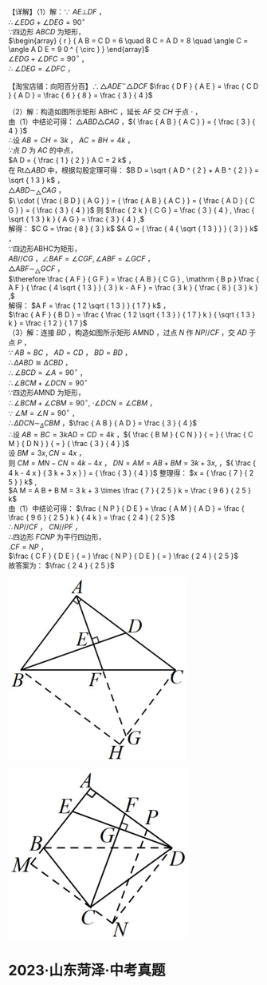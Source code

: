 【详解】（1）解：∵ $A E \bot D F$ ，  
$\therefore \angle E D G + \angle D E G = 9 0 ^ { \circ }$   
∵四边形 $A B C D$ 为矩形，  
$\begin{array} { r } { A B = C D = 6 \quad B C = A D = 8 \quad \angle C = \angle A D E = 9 0 ^ { \circ } } \end{array}$   
$\angle E D G + \angle D F C = 9 0 ^ { \circ }$ ，  
∴ $\angle D E G = \angle D F C$ ，

【淘宝店铺：向阳百分百】$\therefore \triangle A D E ^ { \sim } \triangle D C F$ $\frac { D F } { A E } = \frac { C D } { A D } = \frac { 6 } { 8 } = \frac { 3 } { 4 }$

（2）解：构造如图所示矩形 ABHC ，延长 $A F$ 交 $C H$ 于点 $\cdot$ ，  
由（1）中结论可得： $\triangle A B D \triangle C A G$ ，${ \frac { A B } { A C } } = { \frac { 3 } { 4 } }$   
∴设 $A B = C H = 3 k$ ， $A C = B H = 4 k$ ，  
∵点 $D$ 为 $A C$ 的中点，  
$A D = { \frac { 1 } { 2 } } A C = 2 k$ ，  
在 $\mathrm { R t } \triangle A B D$ 中，根据勾股定理可得： $B D = \sqrt { A D ^ { 2 } + A B ^ { 2 } } = \sqrt { 1 3 } k$ ，  
$\triangle A B D \sim _ { \triangle } C A G$ ，  
$\ \cdot { \frac { B D } { A G } } = { \frac { A B } { A C } } = { \frac { A D } { C G } } = { \frac { 3 } { 4 } }$ 则 $\frac { 2 k } { C G } = \frac { 3 } { 4 } , \frac { \sqrt { 1 3 } k } { A G } = \frac { 3 } { 4 } ,$   
解得： $C G = \frac { 8 } { 3 } k$ $A G = { \frac { 4 { \sqrt { 1 3 } } } { 3 } } k$ ，  
∵四边形ABHC为矩形，  
$A B / / C G$ ，$\angle B A F = \angle C G F , \angle A B F = \angle G C F$ ，  
$\triangle A B F \sim _ { \triangle } G C F$ ，  
$\therefore \frac { A F } { G F } = \frac { A B } { C G } , \mathrm { B p } \frac { A F } { \frac { 4 \sqrt { 1 3 } } { 3 } k - A F } = \frac { 3 k } { \frac { 8 } { 3 } k } ,$   
解得： $A F = \frac { 1 2 \sqrt { 1 3 } } { 1 7 } k$ ，  
$\frac { A F } { B D } = \frac { \frac { 1 2 \sqrt { 1 3 } } { 1 7 } k } { \sqrt { 1 3 } k } = \frac { 1 2 } { 1 7 }$   
（3）解：连接 $B D$ ，构造如图所示矩形 AMND ，过点 $N$ 作 $N P / / C F$ ，交 $A D$ 于点 $P$ ，  
∵ $A B = B C$ ， $A D = C D$ ， $B D = B D$ ，  
$\therefore \Delta A B D \cong \Delta C B D$ ，  
∴ $\angle B C D = \angle A = 9 0 ^ { \circ }$ ，  
$\therefore \angle B C M + \angle D C N = 9 0 ^ { \circ }$   
∵四边形AMND 为矩形，  
$\therefore \angle B C M + \angle C B M = 9 0 ^ { \circ } ,$ $\cdot \angle D C N = \angle C B M$ ，  
∵ $\angle M = \angle N = 9 0 ^ { \circ }$ ，  
$\therefore \Delta D C N \sim _ { \Delta } C B M$ ，$\frac { A B } { A D } = \frac { 3 } { 4 }$   
∴设 $A B = B C = 3 k A D = C D = 4 k$ ，${ \frac { B M } { C N } } { = } { \frac { C M } { D N } } { = } { \frac { 3 } { 4 } }$   
设 $B M = 3 x , C N = 4 x$ ，  
则 $C M = M N - C N = 4 k - 4 x$ ， $D N = A M = A B + B M = 3 k + 3 x ,$ ，${ \frac { 4 k - 4 x } { 3 k + 3 x } } = { \frac { 3 } { 4 } }$ 整理得： $x = { \frac { 7 } { 2 5 } } k$ ,  
$A M = A B + B M = 3 k + 3 \times \frac { 7 } { 2 5 } k = \frac { 9 6 } { 2 5 } k$   
由（1）中结论可得： $\frac { N P } { D E } = \frac { A M } { A D } = \frac { \frac { 9 6 } { 2 5 } k } { 4 k } = \frac { 2 4 } { 2 5 }$   
$\therefore N P / / C F$ ， $C N / / P F$ ，  
∴四边形 $F C N P$ 为平行四边形，  
$. C F = N P$ ，  
$\frac { C F } { D E } { = } \frac { N P } { D E } { = } \frac { 2 4 } { 2 5 }$   
故答案为： $\frac { 2 4 } { 2 5 }$

![](<../../qs_image_DB/专题1-2_一文吃透相似三角形12个模型·共14类题型（解析版）/55fdd669acb2ee62023121b3159b8f4d01df483d55bef62d503dfff70827a6a8.jpg>)

![](<../../qs_image_DB/专题1-2_一文吃透相似三角形12个模型·共14类题型（解析版）/14e44bf0b64955ba8e1aaf37ea9fe9ba50b375f465bfc2a5b59c5119494ffc91.jpg>)

# 2023·山东菏泽·中考真题
